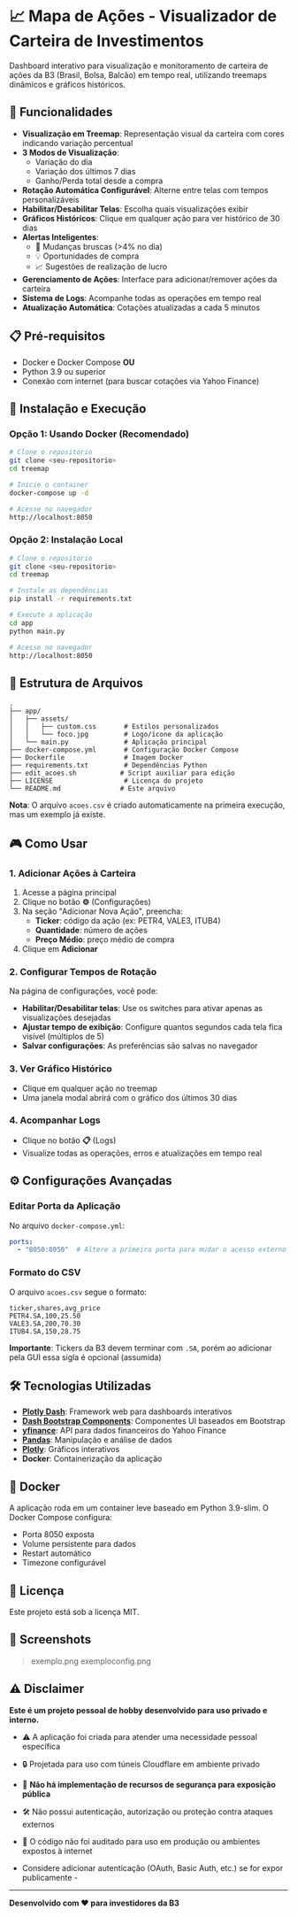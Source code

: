 # 📈 Mapa de Ações - Visualizador de Carteira de Investimentos

Dashboard interativo para visualização e monitoramento de carteira de ações da B3 (Brasil, Bolsa, Balcão) em tempo real, utilizando treemaps dinâmicos e gráficos históricos.

## 🎯 Funcionalidades

- **Visualização em Treemap**: Representação visual da carteira com cores indicando variação percentual
- **3 Modos de Visualização**:
  - Variação do dia
  - Variação dos últimos 7 dias
  - Ganho/Perda total desde a compra
- **Rotação Automática Configurável**: Alterne entre telas com tempos personalizáveis
- **Habilitar/Desabilitar Telas**: Escolha quais visualizações exibir
- **Gráficos Históricos**: Clique em qualquer ação para ver histórico de 30 dias
- **Alertas Inteligentes**:
  - 🚨 Mudanças bruscas (>4% no dia)
  - 💡 Oportunidades de compra
  - 📈 Sugestões de realização de lucro
- **Gerenciamento de Ações**: Interface para adicionar/remover ações da carteira
- **Sistema de Logs**: Acompanhe todas as operações em tempo real
- **Atualização Automática**: Cotações atualizadas a cada 5 minutos

## 📋 Pré-requisitos

- Docker e Docker Compose **OU**
- Python 3.9 ou superior
- Conexão com internet (para buscar cotações via Yahoo Finance)

## 🚀 Instalação e Execução

### Opção 1: Usando Docker (Recomendado)

```bash
# Clone o repositório
git clone <seu-repositorio>
cd treemap

# Inicie o container
docker-compose up -d

# Acesse no navegador
http://localhost:8050
```

### Opção 2: Instalação Local

```bash
# Clone o repositório
git clone <seu-repositorio>
cd treemap

# Instale as dependências
pip install -r requirements.txt

# Execute a aplicação
cd app
python main.py

# Acesse no navegador
http://localhost:8050
```

## 📂 Estrutura de Arquivos

```
.
├── app/
│   ├── assets/
│   │   ├── custom.css       # Estilos personalizados
│   │   └── foco.jpg         # Logo/ícone da aplicação
│   └── main.py              # Aplicação principal
├── docker-compose.yml       # Configuração Docker Compose
├── Dockerfile               # Imagem Docker
├── requirements.txt         # Dependências Python
├── edit_acoes.sh           # Script auxiliar para edição
├── LICENSE                  # Licença do projeto
└── README.md               # Este arquivo
```

**Nota**: O arquivo `acoes.csv` é criado automaticamente na primeira execução, mas um exemplo já existe.

## 🎮 Como Usar

### 1. Adicionar Ações à Carteira

1. Acesse a página principal
2. Clique no botão **⚙** (Configurações)
3. Na seção "Adicionar Nova Ação", preencha:
   - **Ticker**: código da ação (ex: PETR4, VALE3, ITUB4)
   - **Quantidade**: número de ações
   - **Preço Médio**: preço médio de compra
4. Clique em **Adicionar**

### 2. Configurar Tempos de Rotação

Na página de configurações, você pode:

- **Habilitar/Desabilitar telas**: Use os switches para ativar apenas as visualizações desejadas
- **Ajustar tempo de exibição**: Configure quantos segundos cada tela fica visível (múltiplos de 5)
- **Salvar configurações**: As preferências são salvas no navegador

### 3. Ver Gráfico Histórico

- Clique em qualquer ação no treemap
- Uma janela modal abrirá com o gráfico dos últimos 30 dias

### 4. Acompanhar Logs

- Clique no botão **📋** (Logs)
- Visualize todas as operações, erros e atualizações em tempo real

## ⚙️ Configurações Avançadas

### Editar Porta da Aplicação

No arquivo `docker-compose.yml`:

```yaml
ports:
  - "8050:8050"  # Altere a primeira porta para mudar o acesso externo
```

### Formato do CSV

O arquivo `acoes.csv` segue o formato:

```csv
ticker,shares,avg_price
PETR4.SA,100,25.50
VALE3.SA,200,70.30
ITUB4.SA,150,28.75
```

**Importante**: Tickers da B3 devem terminar com `.SA`, porém ao adicionar pela GUI essa sigla é opcional (assumida)

## 🛠️ Tecnologias Utilizadas

- **[Plotly Dash](https://dash.plotly.com/)**: Framework web para dashboards interativos
- **[Dash Bootstrap Components](https://dash-bootstrap-components.opensource.faculty.ai/)**: Componentes UI baseados em Bootstrap
- **[yfinance](https://github.com/ranaroussi/yfinance)**: API para dados financeiros do Yahoo Finance
- **[Pandas](https://pandas.pydata.org/)**: Manipulação e análise de dados
- **[Plotly](https://plotly.com/python/)**: Gráficos interativos
- **Docker**: Containerização da aplicação

## 🐳 Docker

A aplicação roda em um container leve baseado em Python 3.9-slim. O Docker Compose configura:

- Porta 8050 exposta
- Volume persistente para dados
- Restart automático
- Timezone configurável

## 📝 Licença

Este projeto está sob a licença MIT.

## 🎨 Screenshots

> exemplo.png
> exemploconfig.png

## ⚠️ Disclaimer

**Este é um projeto pessoal de hobby desenvolvido para uso privado e interno.**

- ⚠️ A aplicação foi criada para atender uma necessidade pessoal específica
- 🔒 Projetada para uso com túneis Cloudflare em ambiente privado
- 🚨 **Não há implementação de recursos de segurança para exposição pública**
- 🛠️ Não possui autenticação, autorização ou proteção contra ataques externos
- 📝 O código não foi auditado para uso em produção ou ambientes expostos à internet

- Considere adicionar autenticação (OAuth, Basic Auth, etc.) se for expor publicamente -


---

**Desenvolvido com ❤️ para investidores da B3**
